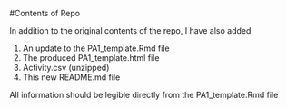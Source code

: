 #Contents of Repo

In addition to the original contents of the repo, I have also added 

1. An update to the PA1_template.Rmd file
2. The produced PA1_template.html file
3. Activity.csv (unzipped)
4. This new README.md file
 

All information should be legible directly from the PA1_template.Rmd file


